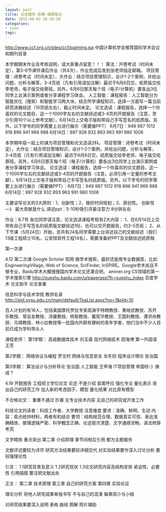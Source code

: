 ```yaml
---
layout: post
title: 论文撰写-张琳-课题笔记
date: 2015-06-02 18:28:58
categories:
- sysu
tags:
---
```


http://www.ccf.org.cn/sites/ccf/paiming.jsp 中国计算机学会推荐国际学术会议和期刊目录

本学期期末作业及考核说明，请大家重点留意！！！
算法：开卷考试（时间未定），第3-6节课件课后作业（共4次），作业完成后发到张老师指定邮箱。
项目管理：闭卷考试（时间未定），大作业：结合项目管理知识，设计1-2个案例，并给出问题，分析与解答，3-4页纸（凡有引用请加注解）最迟于6月6日交，纸质版交给李老师，电子版交给蔡班。另外，6月6日那天每个班（电子/计算机）要各出3位同学上台演示案例或者分享课程学习体会。 
人工智能：课程报告：人工智能分为智能优化（搜索）和智能学习两大块，结合所学课程知识，选择一方面写一篇当前研究进展综述（10页纸左右），截止时间未定。
论文选读：课程报告，选择一个你喜欢的论文题目，这一个1000字左右的文献综述或3-4页的开题报告（注意，至少引用10个以上参考文献），6月14日上交电子版和带自己手写签名的纸质版。另外，以下学号的同学需要上台进行展示（需要做PPT）
6月7日：949 987 1012 918 896 941 966 988
6月14日：897 928 932 893 963 991 980 1008

本学期年级一起上的课为项目管理和论文选读2科。
项目管理：闭卷考试（时间未定），大作业：结合项目管理知识，设计1-2个案例，并给出问题，分析与解答，3-4页纸（凡有引用请加注解）最迟于6月6日交，纸质版交给李老师，电子版交给蔡班。另外，6月6日那天每个班（电子/计算机）要各出3位同学上台演示案例或者分享课程学习体会。
论文选读：课程报告，选择一个你喜欢的论文题目，这一个1000字左右的文献综述或3-4页的开题报告（注意，必须引用一定量的参考文献），6月14日上交电子版和带自己手写签名的纸质版。另外，以下学号的同学需要上台进行展示（需要做PPT）：6月7日：949 987 1012 918 896 941 966 988
6月14日：897 928 932 893 963 991 980 1008

主要谈写论文的3大原则：1、创新性；2、做好时间规划；3、原创性。
创新性 —》 最大贡献是什么
讲述ppt：5-10秒吸引评委注意力 8分钟左右

作业：6.7号
各位同学请注意，论文选读课程考核有2大内容：
1、在6月14日上交带有自己手写签名的纸质版文献综述1份，也可以交开题报告，约3-5页纸；
2、从下节课（5月24日）开始，总共有24名同学需要上台讲述自己的文献综述（我们13级工程硕士10名，公安班软件工程14名），需要准备好PPT及文献综述纸质稿

第一次课



4.12 第二次课
Google Scholar 知网
做学术搜索，最好还是用专业数据库，比如EngineeringVillage, Web of Science, SciFinder, InSPIRE。Google学术尚且不够专业，Baidu学术大概搜搜国内学术论文还凑合吧。
aminer.org CS领域的第一学术搜索引擎
http://xueshu.baidu.com/u/paperassi?fr=xueshu_index 百度学术 论文助手 论文查重

信息科学与技术学院 教师名录 http://sist.sysu.edu.cn/main/default/TeaList.aspx?no=1&pId=10

百人计划的有16人，包括美国摩托罗拉专家周渊平特聘教授、黄继武教授、苏开乐教授、常会友教授、汤庸教授、杨智教授、戴宪华教授、王国利教授、谭洪舟教授、马啸教授、林小拉教授等一批国内外颇有建树的青年学者，他们当中不少人目前已成为学科带头人

课程老师：
第1学期：
高级数据库技术 刘玉葆
现代网络技术 田海博
第一外国语 王芳

第2学期：
网络协议与编程 罗文村
网络与信息安全 龙冬阳
程序设计理论 张治国

第3学期：
算法设计与分析导论 张治国
人工智能 王甲海
IT项目管理 李国桢-》换成 ?


4.19 开题报告 工程硕士学位论文
论述 不是介绍
首尾呼应
强化专业 量化表示 
突出自己的研究工作 加入新的考虑因子、模型 量化结果 对比原有模型

不合格论文：
重重不通过 抄袭
无专业技术内容
无自己的研究或开发工作

科技论文的读者：科技工作者、大学教授
注意难度
要求：准确、鲜明、生动
内容：观点统帅材料，两者有机结合
要领：结构规范合理、数据真实可信、表达准确精炼、推理逻辑严密、科学概念正确、论述层次清楚、文字通顺流畅、语法修辞考究

文字精炼 重点突出
第二章 介绍原理 
章节间相互引用 都为主题服务

文献评述要较为详尽
研究方法结果要较详细交代
对实验结果要作深入讨论分析 要较强理论性

引言：
1.1研究背景及意义
1.2研究现状
1.3论文研究内容及结构安排
紧迫性、必要性
引用插图 要注明文献出处

正文：
第二章 技术原理
第三章 自己的研究方案
第四章 实验论证

理论分析 将他人研究成果单独书写 不与自己的混淆
每章简介与小结

对研究结果要深入说明 表格 曲线 图解 照片辅助

